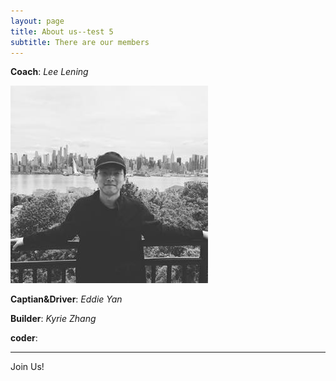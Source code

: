 ```yaml
---
layout: page
title: About us--test 5
subtitle: There are our members 
---
```

**Coach**: _Lee Lening_

![Lening](assets/img/lening.png.jpg)
        
**Captian&Driver**: _Eddie Yan_

**Builder**: _Kyrie Zhang_

**coder**:

---
Join Us!

